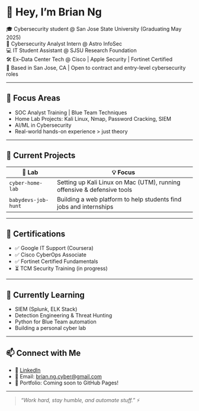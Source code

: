 # 👋 Hey, I’m Brian Ng

🎓 Cybersecurity student @ San Jose State University (Graduating May 2025)  
🔐 Cybersecurity Analyst Intern @ Astro InfoSec  
💻 IT Student Assistant @ SJSU Research Foundation  
🛠️ Ex–Data Center Tech @ Cisco | Apple Security | Fortinet Certified  
📍 Based in San Jose, CA | Open to contract and entry-level cybersecurity roles

---

## 🧠 Focus Areas
- SOC Analyst Training | Blue Team Techniques  
- Home Lab Projects: Kali Linux, Nmap, Password Cracking, SIEM  
- AI/ML in Cybersecurity  
- Real-world hands-on experience > just theory

---

## 🔨 Current Projects

| 🧪 Lab | 💡 Focus |
|-------|---------|
| `cyber-home-lab` | Setting up Kali Linux on Mac (UTM), running offensive & defensive tools |
| `babydevs-job-hunt` | Building a web platform to help students find jobs and internships |

---

## 📜 Certifications
- ✅ Google IT Support (Coursera)
- ✅ Cisco CyberOps Associate
- ✅ Fortinet Certified Fundamentals
- ⏳ TCM Security Training (in progress)

---

## 🧩 Currently Learning
- SIEM (Splunk, ELK Stack)  
- Detection Engineering & Threat Hunting  
- Python for Blue Team automation  
- Building a personal cyber lab

---

## 📫 Connect with Me
- 💼 [LinkedIn](https://www.linkedin.com/in/brian-ng05/)  
- 📧 Email: brian.ng.cyber@gmail.com  
- 🧠 Portfolio: Coming soon to GitHub Pages!

---

> *“Work hard, stay humble, and automate stuff.”* ⚡
